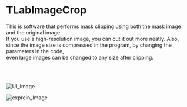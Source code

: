 # TLabImageCrop
This is software that performs mask clipping using both the mask image and the original image.  
If you use a high-resolution image, you can cut it out more neatly. Also,  
since the image size is compressed in the program, by changing the parameters in the code,  
even large images can be changed to any size after clipping.

<br>
<br>

![UI_Image](https://user-images.githubusercontent.com/121733943/210417448-ea13c818-c1f3-428c-8c33-e7c52565c292.png)

![exprein_Image](https://user-images.githubusercontent.com/121733943/210418605-448ddf50-8347-4741-8139-20f6bbcfc6d2.png)
